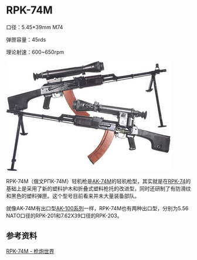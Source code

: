 # RPK-74M

口径：5.45*39mm M74

弹匣容量：45rds

理论射速：600~650rpm

![RPK-74M](./img/RPK-74M.jpg)

RPK-74M（俄文РПК-74М）轻机枪是[AK-74M](./AK-74M)的轻机枪型，其实就是在[RPK-74](http://pewpewpew.work/russain/kalash/ak/rpk74.htm)的基础上是采用了新的塑料护木和折叠式塑料枪托的改进型，同时还研制了有防滑纹和黑色的塑料弹匣。这个型号目前看来并未大量装备部队。

就像AK-74M有出口型[AK-100系列](http://pewpewpew.work/russain/kalash/ak100/ak100.htm)一样，RPK-74M也有两种出口型，分别为5.56 NATO口径的RPK-201和7.62X39口径的RPK-203。

## 参考资料

[RPK-74M - 枪炮世界](http://pewpewpew.work/russain/kalash/ak/rpk74m.htm)